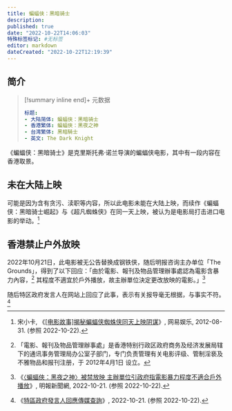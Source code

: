 ```yaml
---
title: 蝙蝠侠：黑暗骑士
description:
published: true
date: "2022-10-22T14:06:03"
特殊标签标记: #无标签
editor: markdown
dateCreated: "2022-10-22T12:19:39"
---
```


## 简介

> [!summary inline end]+ 元数据
>
> ```yaml
> 标题:
> - 大陆简体: 蝙蝠侠：黑暗骑士
> - 香港繁体: 蝙蝠俠：黑夜之神
> - 台湾繁体: 黑暗騎士
> - 英文: The Dark Knight
> ```

《蝙蝠侠：黑暗骑士》是克里斯托弗·诺兰导演的蝙蝠侠电影，其中有一段内容在香港取景。

## 未在大陆上映

可能是因为含有贪污、渎职等内容，所以此电影未能在大陆上映，而续作《蝙蝠侠：黑暗骑士崛起》与《超凡蜘蛛侠》在同一天上映，被认为是电影局打击进口电影的举动。[^34Q4T]

[^34Q4T]: 宋小卡, 《[[电影故事]揭秘蝙蝠侠蜘蛛侠同天上映阴谋](https://web.archive.org/web/20180316023159/http://ent.163.com/12/0831/11/8A812GGF00034Q4T.html)》, 网易娱乐, 2012-08-31. (参照 2022-10-22).

## 香港禁止户外放映

2022年10月21日，此电影被无公告替换成钢铁侠，随后明报咨询主办单位「The Grounds」，得到了以下回应：「由於電影、報刊及物品管理辦事處認為電影含暴力內容，[^f1] 其程度不適宜於戶外播放，故主辦單位決定更改放映的電影。」[^51555]

[^f1]: 「電影、報刊及物品管理辦事處」是香港特别行政区政府商务及经济发展局辖下的通讯事务管理局办公室子部门，专门负责管理有关电影评级、管制淫亵及不雅物品和报刊注册，于 2012年4月1日 设立。

[^51555]: 《[〈蝙蝠俠：黑夜之神〉被禁放映 主辦單位引政府指電影暴力程度不適合戶外播放](https://web.archive.org/web/20221021132648/https://news.mingpao.com/ins/港聞/article/20221021/s00001/1666342251555/《蝙蝠俠-黑夜之神》被禁放映-主辦單位引政府指電影暴力程度不適合戶外播放)》, 明報新聞網, 2022-10-21. (参照 2022-10-22).

随后特区政府发言人在网站上回应了此事，表示有关报导毫无根据，与事实不符。[^00789]

[^00789]: 《[特區政府發言人回應傳媒查詢](https://web.archive.org/web/20221021134834/https://www.info.gov.hk/gia/general/202210/21/P2022102100789.htm)》, 2022-10-21. (参照 2022-10-22).
